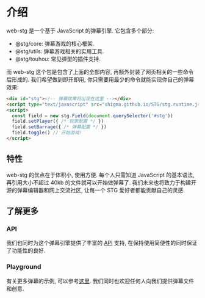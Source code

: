 # 介绍

web-stg 是一个基于 JavaScript 的弹幕引擎. 它包含多个部分:

- @stg/core: 弹幕游戏的核心框架.
- @stg/utils: 弹幕游戏相关的实用工具.
- @stg/touhou: 常见弹型的插件支持.

而 web-stg 这个包是包含了上面的全部内容, 再额外封装了网页相关的一些命令后形成的. 我们希望做到即开即用, 你只需要用最少的命令就能实现你自己的弹幕效果:

```html
<div id="stg"><!-- 弹幕效果将出现在这里 --></div>
<script type="text/javascript" src="shigma.github.io/STG/stg.runtime.js"></script>
<script>
  const field = new stg.Field(document.querySelector('#stg'))
  field.setPlayer({ /* 玩家配置 */ })
  field.setBarrage({ /* 弹幕配置 */ })
  field.toggle() // 开始游戏!
</script>
```

## 特性

web-stg 的优点在于体积小, 使用方便. 每个人只需知道 JavaScript 的基本语法, 再引用大小不超过 40kb 的文件就可以开始做弹幕了. 我们未来也将致力于构建开源的弹幕编辑器和网上交流社区, 让每一个 STG 爱好者都能贡献自己的灵感.

## 了解更多

### API

我们也同时为这个弹幕引擎提供了丰富的 [API](../API/) 支持, 在保持使用简便性的同时保证了功能性的良好.

### Playground

有关更多弹幕的示例, 可以参考[这里](../playground/). 我们同时也欢迎任何人向我们提供弹幕文件和创意.
